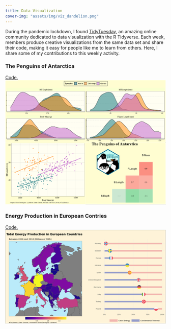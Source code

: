 ```yaml
---
title: Data Visualization
cover-img: "assets/img/viz_dandelion.png"
---
```


During the pandemic lockdown, I found [TidyTuesday](https://github.com/rfordatascience/tidytuesday/blob/master/README.md), an amazing online community dedicated to data visualization with the R Tidyverse. Each week, members produce creative visualizations from the same data set and share their code, making it easy for people like me to learn from others. Here, I share some of my contributions to this weekly activity.

### The Penguins of Antarctica

[Code.](https://github.com/elidom/my_TidyTues/blob/master/TidyTues_31_PalmerPenguins.Rmd)  
![](assets/img/tidytues/palmer_penguins.png)  


### Energy Production in European Contries

[Code.](https://github.com/elidom/my_TidyTues/blob/master/TidyTues_32_Energy.Rmd)
![](assets/img/tidytues/europe_energy.png)

